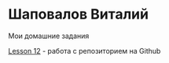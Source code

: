 

#  Шаповалов Виталий
Мои домашние задания

 [Lesson 12](https://vital-web.github.io/Lesson_12/index.html  "Моя готовая домашка") - работа с репозиторием на Github
